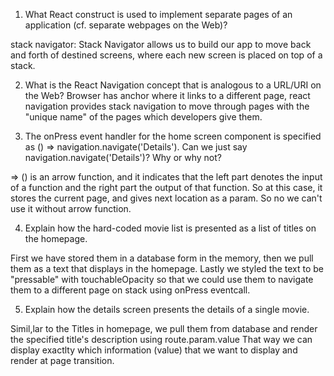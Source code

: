 1) What React construct is used to implement separate pages of an application (cf. separate webpages on the Web)?

stack navigator: Stack Navigator allows us to build our app to move back and forth of destined screens, where each new screen is placed on top of a stack. 

2) What is the React Navigation concept that is analogous to a URL/URI on the Web?
 Browser has anchor where it links to a different page, react navigation provides stack navigation to move through pages with the "unique name" of the pages which developers give them.

3) The onPress event handler for the home screen component is specified as () => navigation.navigate('Details'). Can we just say navigation.navigate('Details')? Why or why not?

=> () is an arrow function, and it indicates that the left part denotes the input of a function and the right part the output of that function. So at this case, it stores the current page, and gives next location as a param. So no we can't use it without arrow function.

4) Explain how the hard-coded movie list is presented as a list of titles on the homepage.

First we have stored them in a database form in the memory, then we pull them as a text that displays in the homepage. Lastly we styled the text to be "pressable" with touchableOpacity so that we could use them to navigate them to a different page on stack using onPress eventcall. 

5) Explain how the details screen presents the details of a single movie.

Simil,lar to the Titles in homepage, we pull them from database and render the specified title's description using route.param.value That way we can display exactlty which information (value) that we want to display and render at page transition. 
